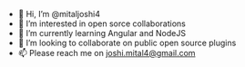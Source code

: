 - 👋 Hi, I’m @mitaljoshi4
- 👀 I’m interested in open sorce collaborations
- 🌱 I’m currently learning Angular and NodeJS
- 💞️ I’m looking to collaborate on public open source plugins
- 📫 Please reach me on joshi.mital4@gmail.com

<!---
mitaljoshi4/mitaljoshi4 is a ✨ special ✨ repository because its `README.md` (this file) appears on your GitHub profile.
You can click the Preview link to take a look at your changes.
--->
